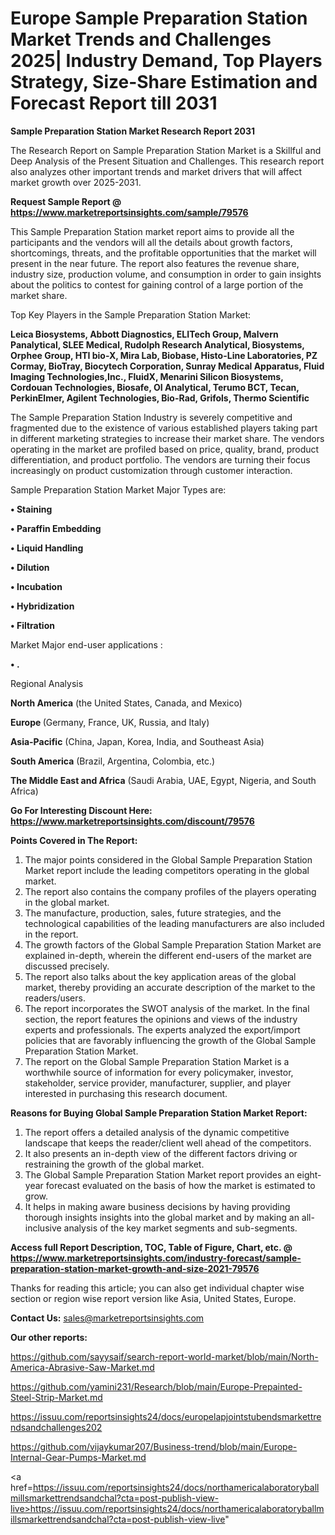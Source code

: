 # Europe Sample Preparation Station Market Trends and Challenges 2025| Industry Demand, Top Players Strategy, Size-Share Estimation and Forecast Report till 2031

<strong>Sample Preparation Station Market Research Report 2031</strong>

The Research Report on Sample Preparation Station Market is a Skillful and Deep Analysis of the Present Situation and Challenges. This research report also analyzes other important trends and market drivers that will affect market growth over 2025-2031.

<strong>Request Sample Report @ <a href=https://www.marketreportsinsights.com/sample/79576>https://www.marketreportsinsights.com/sample/79576</a></strong>

This Sample Preparation Station market report aims to provide all the participants and the vendors will all the details about growth factors, shortcomings, threats, and the profitable opportunities that the market will present in the near future. The report also features the revenue share, industry size, production volume, and consumption in order to gain insights about the politics to contest for gaining control of a large portion of the market share.

Top Key Players in the Sample Preparation Station Market:

<strong>Leica Biosystems, Abbott Diagnostics, ELITech Group, Malvern Panalytical, SLEE Medical, Rudolph Research Analytical, Biosystems, Orphee Group, HTI bio-X, Mira Lab, Biobase, Histo-Line Laboratories, PZ Cormay, BioTray, Biocytech Corporation, Sunray Medical Apparatus, Fluid Imaging Technologies,Inc., FluidX, Menarini Silicon Biosystems, Cordouan Technologies, Biosafe, OI Analytical, Terumo BCT, Tecan, PerkinElmer, Agilent Technologies, Bio-Rad, Grifols, Thermo Scientific</strong>

The Sample Preparation Station Industry is severely competitive and fragmented due to the existence of various established players taking part in different marketing strategies to increase their market share. The vendors operating in the market are profiled based on price, quality, brand, product differentiation, and product portfolio. The vendors are turning their focus increasingly on product customization through customer interaction.

Sample Preparation Station Market Major Types are:

<strong>• Staining

• Paraffin Embedding

• Liquid Handling

• Dilution

• Incubation

• Hybridization

• Filtration</strong>

Market Major end-user applications :

<strong>• .</strong>

Regional Analysis

</u><strong><b>North America</b></strong> (the United States, Canada, and Mexico)

<strong><b>Europe </b></strong>(Germany, France, UK, Russia, and Italy)

<strong><b>Asia-Pacific</b></strong> (China, Japan, Korea, India, and Southeast Asia)

<strong><b>South America</b></strong> (Brazil, Argentina, Colombia, etc.)

<strong><b>The Middle East and Africa</b></strong> (Saudi Arabia, UAE, Egypt, Nigeria, and South Africa)

<strong>Go For Interesting Discount Here: <a href=https://www.marketreportsinsights.com/discount/79576>https://www.marketreportsinsights.com/discount/79576</a></strong>

<strong>Points Covered in The Report:</strong>
<ol>
  <li>The major points considered in the Global Sample Preparation Station Market report include the leading competitors operating in the global market.</li>
  <li>The report also contains the company profiles of the players operating in the global market.</li>
  <li>The manufacture, production, sales, future strategies, and the technological capabilities of the leading manufacturers are also included in the report.</li>
  <li>The growth factors of the Global Sample Preparation Station Market are explained in-depth, wherein the different end-users of the market are discussed precisely.</li>
  <li>The report also talks about the key application areas of the global market, thereby providing an accurate description of the market to the readers/users.</li>
  <li>The report incorporates the SWOT analysis of the market. In the final section, the report features the opinions and views of the industry experts and professionals. The experts analyzed the export/import policies that are favorably influencing the growth of the Global Sample Preparation Station Market.</li>
  <li>The report on the Global Sample Preparation Station Market is a worthwhile source of information for every policymaker, investor, stakeholder, service provider, manufacturer, supplier, and player interested in purchasing this research document.</li>
</ol>
<strong>Reasons for Buying Global Sample Preparation Station Market Report:</strong>

<ol>
  <li>The report offers a detailed analysis of the dynamic competitive landscape that keeps the reader/client well ahead of the competitors.</li>
  <li>It also presents an in-depth view of the different factors driving or restraining the growth of the global market.</li>
  <li>The Global Sample Preparation Station Market report provides an eight-year forecast evaluated on the basis of how the market is estimated to grow.</li>
  <li>It helps in making aware business decisions by having providing thorough insights insights into the global market and by making an all-inclusive analysis of the key market segments and sub-segments.</li>
</ol>
<strong>Access full Report Description, TOC, Table of Figure, Chart, etc. @ <a href=https://www.marketreportsinsights.com/industry-forecast/sample-preparation-station-market-growth-and-size-2021-79576>https://www.marketreportsinsights.com/industry-forecast/sample-preparation-station-market-growth-and-size-2021-79576</a></strong>


Thanks for reading this article; you can also get individual chapter wise section or region wise report version like Asia, United States, Europe.

<strong>Contact Us:</strong>
sales@marketreportsinsights.com

<strong>Our other reports:</strong>

<a href=https://github.com/sayysaif/search-report-world-market/blob/main/North-America-Abrasive-Saw-Market.md>https://github.com/sayysaif/search-report-world-market/blob/main/North-America-Abrasive-Saw-Market.md</a>

<a href=https://github.com/yamini231/Research/blob/main/Europe-Prepainted-Steel-Strip-Market.md>https://github.com/yamini231/Research/blob/main/Europe-Prepainted-Steel-Strip-Market.md</a>

<a href=https://issuu.com/reportsinsights24/docs/europelapjointstubendsmarkettrendsandchallenges202>https://issuu.com/reportsinsights24/docs/europelapjointstubendsmarkettrendsandchallenges202</a>

<a href=https://github.com/vijaykumar207/Business-trend/blob/main/Europe-Internal-Gear-Pumps-Market.md>https://github.com/vijaykumar207/Business-trend/blob/main/Europe-Internal-Gear-Pumps-Market.md</a>

<a href=https://issuu.com/reportsinsights24/docs/northamericalaboratoryballmillsmarkettrendsandchal?cta=post-publish-view-live>https://issuu.com/reportsinsights24/docs/northamericalaboratoryballmillsmarkettrendsandchal?cta=post-publish-view-live</a>"
